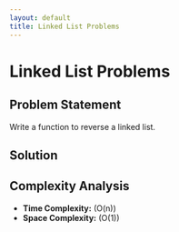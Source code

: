 ```yaml
---
layout: default
title: Linked List Problems
---
```


# Linked List Problems

## Problem Statement

Write a function to reverse a linked list.

## Solution

## Complexity Analysis

- **Time Complexity:** \(O(n)\)
- **Space Complexity:** \(O(1)\)